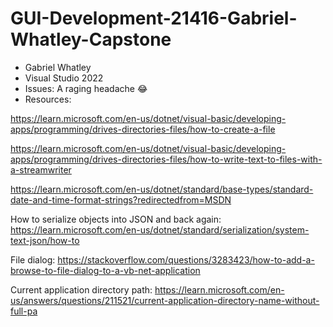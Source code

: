 # GUI-Development-21416-Gabriel-Whatley-Capstone
- Gabriel Whatley
- Visual Studio 2022
- Issues: A raging headache 😂
- Resources:

https://learn.microsoft.com/en-us/dotnet/visual-basic/developing-apps/programming/drives-directories-files/how-to-create-a-file

https://learn.microsoft.com/en-us/dotnet/visual-basic/developing-apps/programming/drives-directories-files/how-to-write-text-to-files-with-a-streamwriter

https://learn.microsoft.com/en-us/dotnet/standard/base-types/standard-date-and-time-format-strings?redirectedfrom=MSDN

How to serialize objects into JSON and back again: https://learn.microsoft.com/en-us/dotnet/standard/serialization/system-text-json/how-to

File dialog: https://stackoverflow.com/questions/3283423/how-to-add-a-browse-to-file-dialog-to-a-vb-net-application

Current application directory path: https://learn.microsoft.com/en-us/answers/questions/211521/current-application-directory-name-without-full-pa
